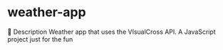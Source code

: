 # weather-app
📝 Description
Weather app that uses the VIsualCross API. A JavaScript project just for the fun

